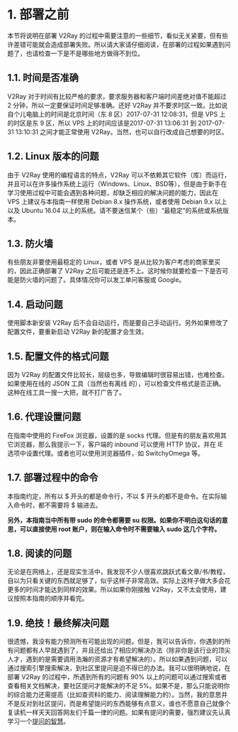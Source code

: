 # 1. 部署之前

本节将说明在部署 V2Ray 的过程中需要注意的一些细节，看似无关紧要，但有些许差错可能就会造成部署失败。所以请大家请仔细阅读，在部署的过程如果遇到问题了，也请检查一下是不是哪些地方做得不到位。

## 1.1. 时间是否准确

V2Ray 对于时间有比较严格的要求，要求服务器和客户端时间差绝对值不能超过 2 分钟，所以一定要保证时间足够准确。还好 V2Ray 并不要求时区一致。比如说自个儿电脑上的时间是北京时间（东 8 区）2017-07-31 12:08:31，但是 VPS 上的时区是东 9 区，所以 VPS 上的时间应该是2017-07-31 13:06:31 到 2017-07-31 13:10:31 之间才能正常使用 V2Ray。当然，也可以自行改成自己想要的时区。

## 1.2. Linux 版本的问题

由于 V2Ray 使用的编程语言的特点，V2Ray 可以不依赖其它软件（库）而运行，并且可以在许多操作系统上运行（Windows、Linux、BSD等），但是由于新手在学习使用过程中可能会遇到各种问题，却缺乏相应的解决问题的能力，因此在 VPS 上建议与本指南一样使用 Debian 8.x 操作系统，或者使用 Debian 9.x 以上以及 Ubuntu 16.04 以上的系统。请不要迷信某个（些）“最稳定”的系统或系统版本。

## 1.3. 防火墙

有些朋友非要使用最稳定的 Linux，或者 VPS 是从比较为客户考虑的商家里买的，因此正确部署了 V2Ray 之后可能还是连不上。这时候你就要检查一下是否可能是防火墙的问题了。具体情况你可以发工单问客服或 Google。

## 1.4. 启动问题

使用脚本新安装 V2Ray 后不会自动运行，而是要自己手动运行。另外如果修改了配置文件，要重新启动 V2Ray 新的配置才会生效。

## 1.5. 配置文件的格式问题

因为 V2Ray 的配置文件比较长，层级也多，导致编辑时很容易出错，也难检查。如果使用在线的 JSON 工具（当然也有离线 的），可以检查文件格式是否正确。这种在线工具一搜一大把，就不打广告了。

## 1.6. 代理设置问题

在指南中使用的 FireFox 浏览器，设置的是 socks 代理。但是有的朋友喜欢用其它浏览器，那么我提示一下，客户端的 inbound 可以使用 HTTP 协议，并在 IE 选项中设置代理。或者也可以使用浏览器插件，如 SwitchyOmega 等。

## 1.7. 部署过程中的命令

本指南约定，所有以 $ 开头的都是命令行，不以 $ 开头的都不是命令。在实际输入命令时，都不需要将 $ 输进去。

**另外，本指南当中所有带 sudo 的命令都需要 su 权限。如果你不明白这句话的意思，可以直接使用 root 账户，则在输入命令时不需要输入 sudo 这几个字符。**

## 1.8. 阅读的问题

无论是在网络上，还是现实生活中，我发现不少人很喜欢跳跃式看文章/书/教程，自以为只看关键的东西就足够了，似乎这样子非常高效。实际上这样子做大多会花更多的时间才能达到同样的效果。所以如果你刚接触 V2Ray，又不太会使用，建议按照本指南的顺序并看完。

## 1.9. 绝技！最终解决问题

很遗憾，我没有能力预测所有可能出现的问题。但是，我可以告诉你，你遇到的所有问题都有人早就遇到了，并且还给出了相应的解决办法（除非你是该行业的顶尖人才，遇到的是需要调用浩瀚的资源才有希望解决的）。所以如果遇到问题，可以通过搜索引擎搜索解决，到社区里提问是迫不得已的办法。我可以很明确地说，在部署 V2Ray 的过程中，所遇到所有的问题有 90% 以上的问题可以通过搜索或者查看相关文档解决，要社区提问才能解决的不足 5%。如果不是，那么只能说明你的综合能力还需提高（比如查资料的能力、阅读理解能力的）。当然，我的意思并不是反对到社区提问，而是希望提问的东西能够有点意义，谁也不愿意自己就像个复读机一样天天回答网友们千篇一律的问题。如果有提问的需要，强烈建议先认真学习一个[提问的智慧](https://github.com/ryanhanwu/How-To-Ask-Questions-The-Smart-Way/blob/master/README-zh_CN.md)。